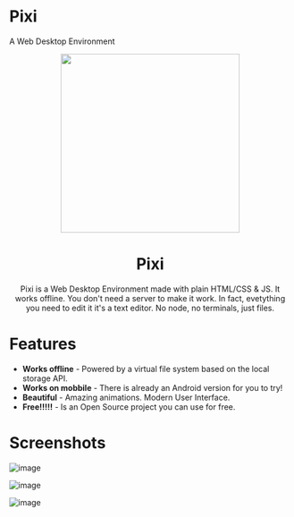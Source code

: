 # Pixi
A Web Desktop Environment

<p align="center">
  <a href="#"><img src="https://i.ibb.co/9tVzJ6f/s1.png" width="320"></a>
</p>

<div align="center">
  <h1>Pixi</h1>

Pixi is a Web Desktop Environment made with plain HTML/CSS & JS. It works offline. You don't need a server to make it work. In fact, evetything you need to edit it it's a text editor. No node, no terminals, just files.

</div>

# Features

- **Works offline** - Powered by a virtual file system based on the local storage API.
- **Works on mobbile** - There is already an Android version for you to try!
- **Beautiful** - Amazing animations. Modern User Interface.
- **Free!!!!!** - Is an Open Source project you can use for free.

# Screenshots

![image](https://ibb.co/z5BnFWp)

![image](https://ibb.co/v1nd52P)

![image](https://ibb.co/3p0bxdW)
